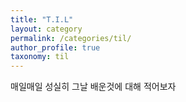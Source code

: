 ```yaml
---
title: "T.I.L"
layout: category
permalink: /categories/til/
author_profile: true
taxonomy: til
---
```

매일매일 성실히 그날 배운것에 대해 적어보자
